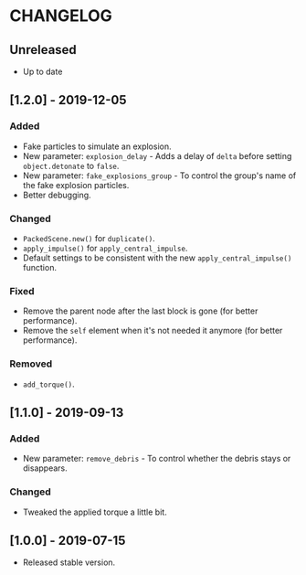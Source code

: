 # CHANGELOG

## Unreleased

* Up to date

## [1.2.0] - 2019-12-05

### Added

* Fake particles to simulate an explosion.
* New parameter: `explosion_delay` - Adds a delay of `delta` before setting `object.detonate` to `false`.
* New parameter: `fake_explosions_group` - To control the group's name of the fake explosion particles. 
* Better debugging.

### Changed

* `PackedScene.new()` for `duplicate()`.
* `apply_impulse()` for `apply_central_impulse`.
* Default settings to be consistent with the new `apply_central_impulse()` function.

### Fixed

* Remove the parent node after the last block is gone (for better performance).
* Remove the `self` element when it's not needed it anymore (for better performance).

### Removed

* `add_torque()`.

## [1.1.0] - 2019-09-13

### Added

* New parameter: `remove_debris` - To control whether the debris stays or disappears.

### Changed

* Tweaked the applied torque a little bit.

## [1.0.0] - 2019-07-15

* Released stable version.